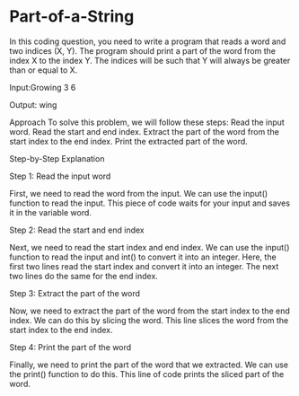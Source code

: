 # Part-of-a-String

In this coding question, you need to write a program that reads a word and two indices (X, Y). The program should print a part of the word from the index X to the index Y. The indices will be such that Y will always be greater than or equal to X.

Input:Growing
3
6

Output: wing

Approach
To solve this problem, we will follow these steps:
Read the input word.
Read the start and end index.
Extract the part of the word from the start index to the end index.
Print the extracted part of the word.

Step-by-Step Explanation

Step 1: Read the input word

First, we need to read the word from the input. We can use the input() function to read the input.
This piece of code waits for your input and saves it in the variable word.

Step 2: Read the start and end index

Next, we need to read the start index and end index. We can use the input() function to read the input and int() to convert it into an integer.
Here, the first two lines read the start index and convert it into an integer. The next two lines do the same for the end index.

Step 3: Extract the part of the word

Now, we need to extract the part of the word from the start index to the end index. We can do this by slicing the word.
This line slices the word from the start index to the end index.

Step 4: Print the part of the word

Finally, we need to print the part of the word that we extracted. We can use the print() function to do this.
This line of code prints the sliced part of the word.

